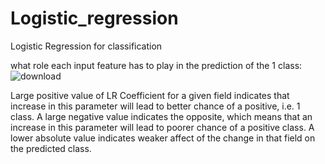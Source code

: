 # Logistic_regression
Logistic Regression for classification

what role each input feature has to play in the prediction of the 1 class:
![download](https://github.com/user-attachments/assets/95d36d13-683f-40c6-9a00-133ddd1c9beb)

Large positive value of LR Coefficient for a given field indicates that increase in this parameter will lead to better chance of a positive, i.e. 1 class. A large negative value indicates the opposite, which means that an increase in this parameter will lead to poorer chance of a positive class. A lower absolute value indicates weaker affect of the change in that field on the predicted class.
